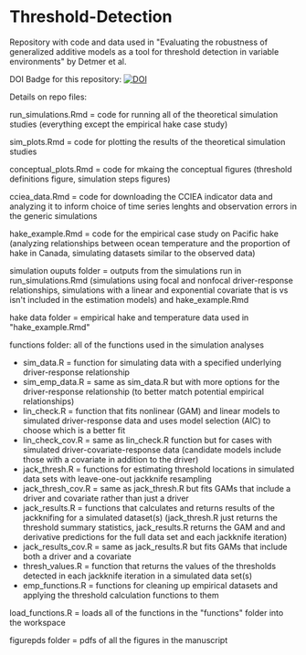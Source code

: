 # Threshold-Detection
Repository with code and data used in "Evaluating the robustness of generalized additive models as a tool for threshold detection in variable environments" by Detmer et al.

DOI  Badge for this repository: 
[![DOI](https://zenodo.org/badge/666117081.svg)](https://doi.org/10.5281/zenodo.14210415) 

Details on repo files:

run_simulations.Rmd = code for running all of the theoretical simulation studies (everything except the empirical hake case study)

sim_plots.Rmd = code for plotting the results of the theoretical simulation studies

conceptual_plots.Rmd = code for mkaing the conceptual figures (threshold definitions figure, simulation steps figures)

cciea_data.Rmd = code for downloading the CCIEA indicator data and analyzing it to inform choice of time series lenghts and observation errors in the generic simulations

hake_example.Rmd = code for the empirical case study on Pacific hake (analyzing relationships between ocean temperature and the proportion of hake in Canada, simulating datasets similar to the observed data)

simulation ouputs folder = outputs from the simulations run in run_simulations.Rmd (simulations using focal and nonfocal driver-response relationships, simulations with a linear and exponential covariate that is vs isn't included in the estimation models) and hake_example.Rmd

hake data folder = empirical hake and temperature data used in "hake_example.Rmd"

functions folder: all of the functions used in the simulation analyses
- sim_data.R = function for simulating data with a specified underlying driver-response relationship
- sim_emp_data.R = same as sim_data.R but with more options for the driver-response relationship (to better match potential empirical relationships)
- lin_check.R = function that fits nonlinear (GAM) and linear models to simulated driver-response data and uses model selection (AIC) to choose which is a better fit
- lin_check_cov.R = same as lin_check.R function but for cases with simulated driver-covariate-response data (candidate models include those with a covariate in addition 
  to the driver)
- jack_thresh.R = functions for estimating threshold locations in simulated data sets with leave-one-out jackknife resampling
- jack_thresh_cov.R = same as jack_thresh.R but fits GAMs that include a driver and covariate rather than just a driver
- jack_results.R = functions that calculates and returns results of the jackknifing for a simulated dataset(s) (jack_thresh.R just returns the threshold summary statistics, 
  jack_results.R returns the GAM and and derivative predictions for the full data set and each jackknife iteration)
- jack_results_cov.R = same as jack_results.R but fits GAMs that include both a driver and a covariate
- thresh_values.R = function that returns the values of the thresholds detected in each jackknife iteration in a simulated data set(s)
- emp_functions.R = functions for cleaning up empirical datasets and applying the threshold calculation functions to them

load_functions.R = loads all of the functions in the "functions" folder into the workspace

figurepds folder = pdfs of all the figures in the manuscript
